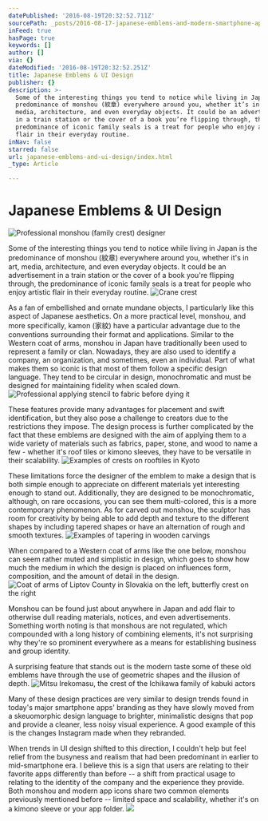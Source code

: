 ```yaml
---
datePublished: '2016-08-19T20:32:52.711Z'
sourcePath: _posts/2016-08-17-japanese-emblems-and-modern-smartphone-apps.md
inFeed: true
hasPage: true
keywords: []
author: []
via: {}
dateModified: '2016-08-19T20:32:52.251Z'
title: Japanese Emblems & UI Design
publisher: {}
description: >-
  Some of the interesting things you tend to notice while living in Japan is the
  predominance of monshou (紋章) everywhere around you, whether it’s in art,
  media, architecture, and even everyday objects. It could be an advertisement
  in a train station or the cover of a book you’re flipping through, the
  predominance of iconic family seals is a treat for people who enjoy artistic
  flair in their everyday routine.
inNav: false
starred: false
url: japanese-emblems-and-ui-design/index.html
_type: Article

---
```

# Japanese Emblems & UI Design
![Professional monshou (family crest) designer](https://the-grid-user-content.s3-us-west-2.amazonaws.com/599b43c5-6c7c-450b-b629-c62eb03a5ef6.gif)

Some of the interesting things you tend to notice while living in Japan is the predominance of monshou (紋章) everywhere around you, whether it's in art, media, architecture, and even everyday objects. It could be an advertisement in a train station or the cover of a book you're flipping through, the predominance of iconic family seals is a treat for people who enjoy artistic flair in their everyday routine.
![Crane crest](https://the-grid-user-content.s3-us-west-2.amazonaws.com/3a4f1a01-bfc6-48ba-bbeb-07feaeef5214.png)

As a fan of embellished and ornate mundane objects, I particularly like this aspect of Japanese aesthetics. On a more practical level, monshou, and more specifically, kamon (家紋) have a particular advantage due to the conventions surrounding their format and applications. Similar to the Western coat of arms, monshou in Japan have traditionally been used to represent a family or clan. Nowadays, they are also used to identify a company, an organization, and sometimes, even an individual. Part of what makes them so iconic is that most of them follow a specific design language. They tend to be circular in design, monochromatic and must be designed for maintaining fidelity when scaled down.
![Professional applying stencil to fabric before dying it](https://the-grid-user-content.s3-us-west-2.amazonaws.com/78ca2f51-b058-47da-b7bd-61d4217a8e43.gif)

These features provide many advantages for placement and swift identification, but they also pose a challenge to creators due to the restrictions they impose. The design process is further complicated by the fact that these emblems are designed with the aim of applying them to a wide variety of materials such as fabrics, paper, stone, and wood to name a few - whether it's roof tiles or kimono sleeves, they have to be versatile in their scalability.
![Examples of crests on rooftiles in Kyoto](https://the-grid-user-content.s3-us-west-2.amazonaws.com/ae9f614e-5b1e-42cf-8e32-d5e9504b10fd.jpg)

These limitations force the designer of the emblem to make a design that is both simple enough to appreciate on different materials yet interesting enough to stand out. Additionally, they are designed to be monochromatic, although, on rare occasions, you can see them multi-colored, this is a more contemporary phenomenon. As for carved out monshou, the sculptor has room for creativity by being able to add depth and texture to the different shapes by including tapered shapes or have an alternation of rough and smooth textures.
![Examples of tapering in wooden carvings](https://the-grid-user-content.s3-us-west-2.amazonaws.com/7d07f24d-b27a-4d4c-ab4a-15ca9d45f17c.jpg)

When compared to a Western coat of arms like the one below, monshou can seem rather muted and simplistic in design, which goes to show how much the medium in which the design is placed on influences form, composition, and the amount of detail in the design.
![Coat of arms of Liptov County in Slovakia on the left, butterfly crest on the right](https://the-grid-user-content.s3-us-west-2.amazonaws.com/ba18c450-22a4-4640-8922-aa1a82cbd4f8.jpg)

Monshou can be found just about anywhere in Japan and add flair to otherwise dull reading materials, notices, and even advertisements. Something worth noting is that monshous are not regulated, which compounded with a long history of combining elements, it's not surprising why they're so prominent everywhere as a means for establishing business and group identity.

A surprising feature that stands out is the modern taste some of these old emblems have through the use of geometric shapes and the illusion of depth.
![Mitsu Irekomasu, the crest of the Ichikawa family of kabuki actors](https://the-grid-user-content.s3-us-west-2.amazonaws.com/09e1bca7-be5e-408a-a972-c6211cb26be3.jpg)

Many of these design practices are very similar to design trends found in today's major smartphone apps' branding as they have slowly moved from a skeuomorphic design language to brighter, minimalistic designs that pop and provide a cleaner, less noisy visual experience. A good example of this is the changes Instagram made when they rebranded.

When trends in UI design shifted to this direction, I couldn't help but feel relief from the busyness and realism that had been predominant in earlier to mid-smartphone era. I believe this is a sign that users are relating to their favorite apps differently than before -- a shift from practical usage to relating to the identity of the company and the experience they provide. Both monshou and modern app icons share two common elements previously mentioned before -- limited space and scalability, whether it's on a kimono sleeve or your app folder.
![](https://the-grid-user-content.s3-us-west-2.amazonaws.com/a1d13a17-457a-49d9-877f-499721cecce3.jpg)